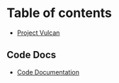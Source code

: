 # Table of contents

* [Project Vulcan](README.md)

## Code Docs

* [Code Documentation](code-docs/testing.md)

